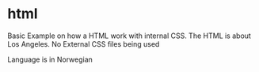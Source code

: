 # html

Basic Example on how a HTML work with internal CSS.
The HTML is about Los Angeles.
No External CSS files being used

Language is in Norwegian
